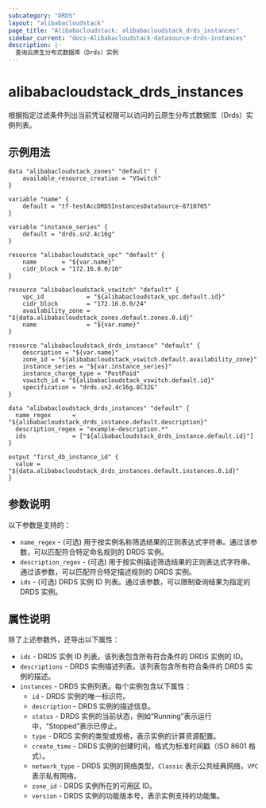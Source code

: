 ```yaml
---
subcategory: "DRDS"
layout: "alibabacloudstack"
page_title: "Alibabacloudstack: alibabacloudstack_drds_instances"
sidebar_current: "docs-Alibabacloudstack-datasource-drds-instances"
description: |- 
  查询云原生分布式数据库（Drds）实例
---
```


# alibabacloudstack_drds_instances

根据指定过滤条件列出当前凭证权限可以访问的云原生分布式数据库（Drds）实例列表。

## 示例用法

```hcl
data "alibabacloudstack_zones" "default" {
	available_resource_creation = "VSwitch"
}

variable "name" {
	default = "tf-testAccDRDSInstancesDataSource-8710705"
}

variable "instance_series" {
	default = "drds.sn2.4c16g"
}

resource "alibabacloudstack_vpc" "default" {
	name       = "${var.name}"
	cidr_block = "172.16.0.0/16"
}

resource "alibabacloudstack_vswitch" "default" {
	vpc_id            = "${alibabacloudstack_vpc.default.id}"
	cidr_block        = "172.16.0.0/24"
	availability_zone = "${data.alibabacloudstack_zones.default.zones.0.id}"
	name              = "${var.name}"
}	

resource "alibabacloudstack_drds_instance" "default" {
	description = "${var.name}"
	zone_id = "${alibabacloudstack_vswitch.default.availability_zone}"
	instance_series = "${var.instance_series}"
	instance_charge_type = "PostPaid"
	vswitch_id = "${alibabacloudstack_vswitch.default.id}"
	specification = "drds.sn2.4c16g.8C32G"
}

data "alibabacloudstack_drds_instances" "default" {
  name_regex      = "${alibabacloudstack_drds_instance.default.description}"
  description_regex = "example-description.*"
  ids             = ["${alibabacloudstack_drds_instance.default.id}"]
}

output "first_db_instance_id" {
  value = "${data.alibabacloudstack_drds_instances.default.instances.0.id}"
}
```

## 参数说明

以下参数是支持的：

* `name_regex` - (可选) 用于按实例名称筛选结果的正则表达式字符串。通过该参数，可以匹配符合特定命名规则的 DRDS 实例。
* `description_regex` - (可选) 用于按实例描述筛选结果的正则表达式字符串。通过该参数，可以匹配符合特定描述规则的 DRDS 实例。
* `ids` - (可选) DRDS 实例 ID 列表。通过该参数，可以限制查询结果为指定的 DRDS 实例。

## 属性说明

除了上述参数外，还导出以下属性：

* `ids` - DRDS 实例 ID 列表。该列表包含所有符合条件的 DRDS 实例的 ID。
* `descriptions` - DRDS 实例描述列表。该列表包含所有符合条件的 DRDS 实例的描述。
* `instances` - DRDS 实例列表。每个实例包含以下属性：
  * `id` - DRDS 实例的唯一标识符。
  * `description` - DRDS 实例的描述信息。
  * `status` - DRDS 实例的当前状态，例如“Running”表示运行中，“Stopped”表示已停止。
  * `type` - DRDS 实例的类型或规格，表示实例的计算资源配置。
  * `create_time` - DRDS 实例的创建时间，格式为标准时间戳（ISO 8601 格式）。
  * `network_type` - DRDS 实例的网络类型，`Classic` 表示公共经典网络，`VPC` 表示私有网络。
  * `zone_id` - DRDS 实例所在的可用区 ID。
  * `version` - DRDS 实例的功能版本号，表示实例支持的功能集。